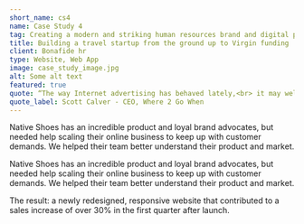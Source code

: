 ```yaml
---
short_name: cs4
name: Case Study 4
tag: Creating a modern and striking human resources brand and digital platform from conception to open business.
title: Building a travel startup from the ground up to Virgin funding
client: Bonafide hr
type: Website, Web App
image: case_study_image.jpg
alt: Some alt text
featured: true
quote: “The way Internet advertising has behaved lately,<br> it may well take 50 years to get there.”
quote_label: Scott Calver - CEO, Where 2 Go When
---
```

<p class="mb-4">Native Shoes has an incredible product and loyal brand advocates, but needed help scaling their online business to keep up with customer demands. We helped their team better understand their product and market.</p>
<p class="mb-4">Native Shoes has an incredible product and loyal brand advocates, but needed help scaling their online business to keep up with customer demands. We helped their team better understand their product and market.</p>
<p>The result: a newly redesigned, responsive website that contributed to a sales increase of over 30% in the first quarter after launch.</p>
